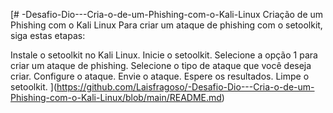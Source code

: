 [# -Desafio-Dio---Cria-o-de-um-Phishing-com-o-Kali-Linux
Criação de um Phishing com o Kali Linux
Para criar um ataque de phishing com o setoolkit, siga estas etapas:

Instale o setoolkit no Kali Linux.
Inicie o setoolkit.
Selecione a opção 1 para criar um ataque de phishing.
Selecione o tipo de ataque que você deseja criar.
Configure o ataque.
Envie o ataque.
Espere os resultados.
Limpe o setoolkit.
](https://github.com/Laisfragoso/-Desafio-Dio---Cria-o-de-um-Phishing-com-o-Kali-Linux/blob/main/README.md)
